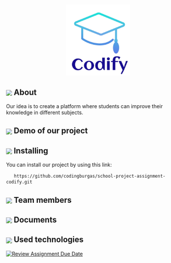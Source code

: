<div align="center"><img src="/images/logo.png" width=35%> </div>

## <img align="center" src="https://cdn-icons-png.freepik.com/512/5320/5320532.png" width="30"> About
<p>
   Our idea is to create a platform where students can improve their knowledge in different subjects.
</p>


## <img align="center" src="https://cdn1.iconfinder.com/data/icons/miscellaneous-5-color-shadow/128/demo_beta_demonstration-512.png" width="30"> Demo of our project


## <img align="center" src="https://icons.veryicon.com/png/o/miscellaneous/admin-dashboard-flat-multicolor/setting-19.png" width="30"> Installing
You can install our project by using this link:
```
   https://github.com/codingburgas/school-project-assignment-codify.git
```


## <img align="center" src="https://cdn.iconscout.com/icon/free/png-256/free-team-1543514-1306008.png" width="30">   Team members


## <img align="center" src="https://cdn-icons-png.flaticon.com/512/3396/3396255.png" width="30">   Documents


## <img align="center" src="https://cdn-icons-png.flaticon.com/512/2620/2620993.png" width="30"> Used technologies

[![Review Assignment Due Date](https://classroom.github.com/assets/deadline-readme-button-24ddc0f5d75046c5622901739e7c5dd533143b0c8e959d652212380cedb1ea36.svg)](https://classroom.github.com/a/j7IzDSQi)

